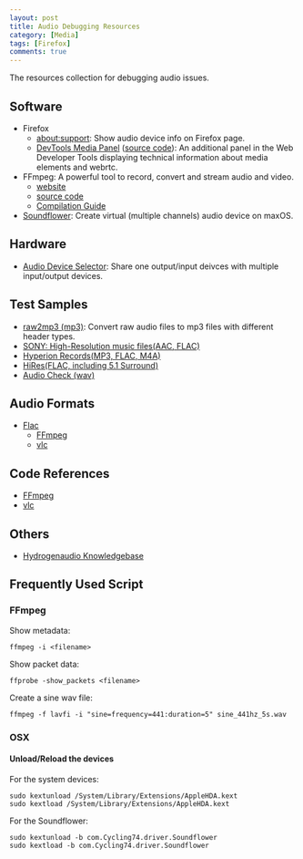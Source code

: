```yaml
---
layout: post
title: Audio Debugging Resources
category: [Media]
tags: [Firefox]
comments: true
---
```


The resources collection for debugging audio issues.

<!--read more-->

## Software

- Firefox
    - [about:support][aboutsupport]: Show audio device info on Firefox page.
    - [DevTools Media Panel][dtmp-addon] ([source code][dtmp]): An additional panel in the Web Developer Tools displaying technical information about media elements and webrtc.
- FFmpeg: A powerful tool to record, convert and stream audio and video.
  - [website][ffmpeg-website]
  - [source code][ffmpeg-github]
  - [Compilation Guide][ffmpeg-compile]
- [Soundflower][soundflower]: Create virtual (multiple channels) audio device on maxOS.

## Hardware
- [Audio Device Selector][ads]: Share one output/input deivces with multiple input/output devices. 

## Test Samples
- [raw2mp3 (mp3)][raw2mp3]: Convert raw audio files to mp3 files with different header types.
- [SONY: High-Resolution music files(AAC, FLAC)](http://helpguide.sony.net/high-res/sample1/v1/en/index.html)
- [Hyperion Records(MP3, FLAC, M4A)](http://www.hyperion-records.co.uk/testfiles.asp)
- [HiRes(FLAC, including 5.1 Surround)](http://www.2l.no/hires/)
- [Audio Check (wav)](https://www.audiocheck.net/)

## Audio Formats
- [Flac](https://xiph.org/flac/format.html)
  - [FFmpeg](https://github.com/FFmpeg/FFmpeg/blob/49c67e79ca761c43c1310a7e81f8607195a631b9/libavcodec/flac.c)
  - [vlc](https://github.com/videolan/vlc/blob/cc79f1f98f89465385c595f572eee9be1ce80c03/modules/codec/flac.c)

## Code References
- [FFmpeg][ffmpeg-github]
- [vlc](https://github.com/videolan/vlc)

## Others
- [Hydrogenaudio Knowledgebase](http://wiki.hydrogenaud.io/index.php?title=Main_Page)

## Frequently Used Script

### FFmpeg

Show metadata:
```
ffmpeg -i <filename>
```

Show packet data:
```
ffprobe -show_packets <filename>
```

Create a sine wav file:
```
ffmpeg -f lavfi -i "sine=frequency=441:duration=5" sine_441hz_5s.wav
```

### OSX

#### Unload/Reload the devices

For the system devices:
```
sudo kextunload /System/Library/Extensions/AppleHDA.kext
sudo kextload /System/Library/Extensions/AppleHDA.kext
```

For the Soundflower:
```
sudo kextunload -b com.Cycling74.driver.Soundflower
sudo kextload -b com.Cycling74.driver.Soundflower
```

[aboutsupport]: audio-device-information-on-firefox "Media info on about:support"
[ads]: audio-device-selector "Audio Device Selector"
[raw2mp3]: https://github.com/ChunMinChang/raw2mp3 "Convert raw audio files to mp3 files by various mp3 encoders"

[dtmp-addon]: https://addons.mozilla.org/en-US/firefox/addon/devtools-media-panel/ "DevTools Media Panel"
[dtmp]: https://github.com/mjfroman/media-devtools-panel-react "Media Panel Devtool"

[soundflower]: https://github.com/akhudek/Soundflower "Soundflower"

[ffmpeg-website]: https://www.ffmpeg.org/ "FFmpeg website"
[ffmpeg-github]: https://github.com/FFmpeg/FFmpeg "FFmpeg source code"
[ffmpeg-compile]: https://trac.ffmpeg.org/wiki/CompilationGuide "Compile FFmpeg"
